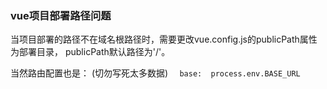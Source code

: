 ### vue项目部署路径问题 ###

当项目部署的路径不在域名根路径时，需要更改vue.config.js的publicPath属性为部署目录，
publicPath默认路径为'/'。

当然路由配置也是：
(切勿写死太多数据)
`  
  base:  process.env.BASE_URL
`
